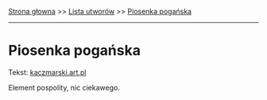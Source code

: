 [Strona głowna](../index.md) >> [Lista utworów](../list.md) >> [Piosenka pogańska](427.md)

---

# Piosenka pogańska

Tekst: [kaczmarski.art.pl](https://www.kaczmarski.art.pl/tworczosc/wiersze/piosenka-poganska/)

Element pospolity, nic ciekawego.